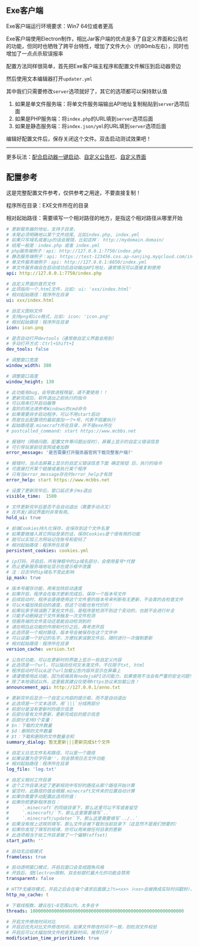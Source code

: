 ## Exe客户端

Exe客户端运行环境要求：Win7 64位或者更高

Exe客户端使用Electron制作，相比Jar客户端的优点是多了自定义界面和公告栏的功能，但同时也牺牲了跨平台特性，增加了文件大小（约80mb左右），同时也增加了一点点杀软误报率

配置方法同样很简单，首先把Exe客户端主程序和配置文件解压到启动器旁边

然后使用文本编辑器打开`updater.yml`

其中我们只需要修改`server`选项就好了，其它的选项都可以保持默认值
1. 如果是单文件服务端：将单文件服务端输出API地址复制粘贴到`server`选项后面
2. 如果是PHP服务端：将`index.php`的URL填到`server`选项后面
3. 如果是静态服务端：将`index.json/yml`的URL填到`server`选项后面

编辑好配置文件后，保存关闭这个文件。双击启动测试效果吧！

---

更多玩法：[配合启动器一键启动](onekey-start-exe.md)、[自定义公告栏](announcement.md)、[自定义界面](custom-ui.md)

## 配置参考

这是完整配置文件参考，仅供参考之用途，不要直接复制！

程序所在目录：EXE文件所在的目录

相对起始路径：需要填写一个相对路径的地方，是指这个相对路径从哪里开始

```yaml
# 更新服务器的地址，支持子目录，
# 末尾必须明确地以某个文件结尾，比如index.php, index.yml
# 如果只写域名或者ip的话会报错，比如这样： http://mydomain.domain/
# 结尾一般是：index.php 或者 index.yml
# php服务端例子：api: http://127.0.0.1:7750/index.php
# 静态服务端例子：api: https://test-123456.cos.ap-nanjing.myqcloud.com/index.yml
# 单文件服务端例子：api: http://127.0.0.1:8850/index.yml
# 单文件服务端会在启动成功后自动输出API地址，通常情况可以直接复制使用
api: http://127.0.0.1:7750/index.php

# 自定义界面的首页文件
# 此项指向一个.html文件，比如: ui: 'xxx/index.html'
# 相对起始路径：程序所在目录
ui: xxx/index.html

# 自定义图标文件
# 支持png和ico格式，比如: icon: 'icon.png'
# 相对起始路径：程序所在目录
icon: icon.png

# 是否自动打开devtools（通常做自定义界面会用到）
# 手动打开方式：Ctrl+Shift+I
dev_tools: false

# 调整窗口宽度
window_width: 380

# 调整窗口高度
window_height: 130

# 此功能有bug，会导致进程残留，请不要使用！！
# 更新完成后，软件退出之前执行的指令
# 可以用来打开启动器等
# 高阶的用法请参考Windows的cmd命令
# 如果需要异步启动程序，可以不用start启动
# 而是在此配置项的最前面加一个+号，代表不阻塞执行
# 起始路径是.minecraft所在目录，并不是exe所在
# postcalled_command: start https://www.mcbbs.net

# 报错时（网络问题、配置文件等问题出现时），屏幕上显示的自定义错误信息
# 可引导玩家前往官网或者加群
error_message: '是否需要打开服务器官网下载完整客户端?'

# 报错时，当点击屏幕上显示的自定义错误信息下面 确定按钮 后，执行的指令
# 可直接打开某个链接或者执行某个程序
# 只有当error_message存在时error_help才有效
error_help: start https://www.mcbbs.net

# 设置了更新完毕后，窗口延迟多少ms退出
visible_time:  1500

# 文件更新完毕后是否不会自动退出（需要手动点叉）
# 在开发/调试界面时非常有用。
hold_ui: true

# 前端Cookies持久化保存，会保存到这个文件名里
# 如果要做接入其它网站登录的话，保存Cookies是个很有用的功能
# 就可以实现三方网站记住账号和密码了
# 相对起始路径：程序所在目录
persistent_cookies: cookies.yml

# ip打码，开启后，所有弹框中的ip域名部分，会使用星号*代替
# 防止更新服务端地址显示在提示框中泄露
# 注：日志中的ip域名不受此影响
ip_mask: true

# 版本号缓存功能，用来加快启动速度
# 如果开启，程序会在每次更新完成后，保存一个版本号文件
# 后续启动时，程序会直接使用这个文件里的版本号来判断有无更新，不会真的去检查文件
# 可以大幅加快启动的速度，但这个功能也有代价的：
# 如果玩家手贱误删了某些文件后，是程序是检测不到这个变动的，也就不会进行补全
# 只能手动删掉这个文件来触发一次文件检测
# 但服务端的文件变动还是能自动检测到的
# 请在明白此功能的作用和代价之后，再考虑开启
# 此选项是一个相对路径，版本号会被保存在这个文件中
# 可以设置一个好记的名字，方便玩家误删文件后，随时进行一次强制更新
# 相对起始路径：程序所在目录
version_cache: version.txt

# 公告栏功能，可以在更新时的界面上显示一些自定义内容
# 此选项是一个url，可以指向任何文本类文件，不仅限于txt, html
# 程序启动时可以从这个url加载公告内容并显示在屏幕上
# 请谨慎使用此功能，因为前端具有nodejsAPI访问能力，如果使用不当会有严重的安全问题!!!
# 除了本地调试以外，这里极其建议仅使用https协议来加载公告！
announcement_api: http://127.0.0.1/anno.txt

# 更新完毕后显示一个自定义内容的提示框，而不是自动退出
# 此选项是一个文本选项，用`|||`分成两部分
# 前部分是没有更新时的提示信息
# 后部分是有文件更新，更新完成后的提示信息
# 后部分支持3个变量：
# $n：下载的文件数量
# $d：删除的文件数量
# $t：下载和删除的文件数量总和
summary_dialog: 暂无更新|||更新完成$t个文件

# 自定义日志文件名和路径，可以是一个路径
# 如果设置为空字符串''，则会禁用日志文件功能
# 相对起始路径：程序所在目录
log_file: 'log.txt'

# 自定义相对工作目录
# 这个工作目录决定了更新规则中写好的路径从那个路径开始计算
# 留空时，此路径的值会根据.minecraft文件夹的位置自动计算
# 如果你需要手动配置此选项的值：
# 如果你把更新程序放在：
#     `.minecraft`的同级目录下，那么这里可以不写或者留空
#     `.minecraft/`下，那么这里需要填写`..`
#     `.minecraft/updater`下，那么这里需要填写`../..`
# 如果没有按上述规则填写，那么文件会被下载到当前目录下（这显然不是我们想要的）
# 如果你发现了填写的规律，你可以用来做任何目录的更新
# 此选项相当于给工作目录做了一个偏移(offset)
start_path: ''

# 启动无边框模式
frameless: true

# 启动透明窗口模式，开启后窗口会变成圆角风格
# 开启后，受Electron限制，双击标题栏最大化的功能会禁用
transparent: false

# HTTP无缓存模式，开启之后会在每个请求后面跟上?t=<xx>（<xx>会被换成实际时间戳秒），这里的t也可以换成别的参数名，用来解决CDN缓存的问题
http_no_cache: t

# 下载线程数，建议在1~8范围以内，太多会卡
threads: 1000000000000000000000000000000000000000000000000000000000

# 开启文件修改时间对比
# 开启后优先对比文件修改时间，如果文件修改时间不一致，则检测文件校验
# 开启后可以大幅加快文件检查更新时间，推荐打开！
modification_time_prioritized: true
```
